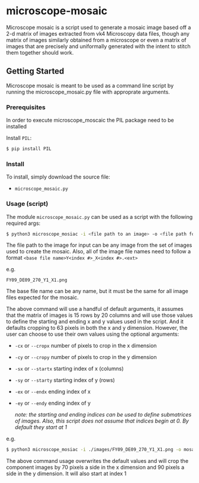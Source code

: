 # microscope-mosaic

Microscope mosaic is a script used to generate a mosaic image based off a
2-d matrix of images extracted from vk4 Microscopy data files, though
any matrix of images similarly obtained from a microscope or even a 
matrix of images that are precisely and uniformally generated with the 
intent to stitch them together should work.


## Getting Started

Microscope mosaic is meant to be used as a command line script by running the 
microscope_mosaic.py file with approprate arguments. 

### Prerequisites

In order to execute microscope_moscaic the PIL package need to be
installed

Install `PIL`:

```sh
$ pip install PIL
```

### Install

To install, simply download the source file:

* `microscope_mosaic.py`

### Usage (script)

The module `microscope_mosaic.py` can be used as a script with the following required
args:

```sh
$ python3 microscope_mosiac -i <file path to an image> -o <file path for output> 
```

The file path to the image for input can be any image from the set of images used to 
create the mosaic. Also, all of the image file names need to follow a format 
`<base file name>Y<index #>_X<index #>.<ext>`

e.g.

`FY09_DE09_270_Y1_X1.png`

The base file name can be any name, but it must be the same for all image files
expected for the mosaic.

The above command will use a handful of default arguments, it assumes that the 
matrix of images is 15 rows by 20 columns and will use those values to define
the starting and ending x and y values used in the script. And it defaults cropping
to 63 pixels in both the x and y dimension. However, the user can choose to use their
own values using the optional arguments:

* `-cx` or `--cropx` number of pixels to crop in the x dimension
* `-cy` or `--cropy` number of pixels to crop in the y dimension
* `-sx` or `--startx` starting index of x (columns) 
* `-sy` or `--starty` starting index of y (rows)
* `-ex` or `--endx` ending index of x 
* `-ey` or `--endy` ending index of y
   
   *note: the starting and ending indices can be used to define submatrices of images. Also, this script does not assume that indices begin at 0. By default they start at 1*

e.g.

```sh
$ python3 microscope_mosiac -i ./images/FY09_DE09_270_Y1_X1.png -o mosaic.png -cx 70 -cy 90 -sx 1 -sy 1 -ex 10 -ey 12 
```

The above command usage overwrites the default values and will crop the component
images by 70 pixels a side in the x dimension and 90 pixels a side in the y 
dimension. It will also start at index 1
















